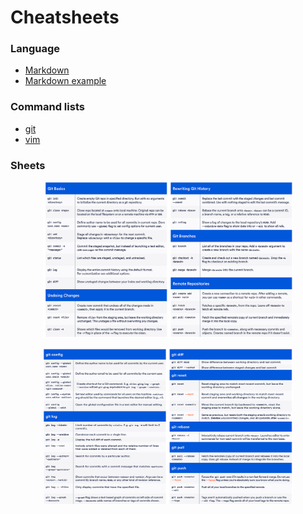 # Cheatsheets


### Language

- [Markdown](https://github.com/adam-p/markdown-here/wiki/Markdown-Cheatsheet)
- [Markdown example](./examples/markdown_samples.md.txt)

### Command lists

- [git](https://github.com/flyhigher139/Git-Cheat-Sheet/blob/master/README.md)
- [vim](https://github.com/hackjutsu/vim-cheatsheet)

### Sheets

<p align="center">
    <img alt="Git" src="./img/atlassian-git-cheatsheet_01.png" width="400" height="250">
</p>
<p align="center">
    <img alt="Git" src="./img/atlassian-git-cheatsheet_02.png" width="400" height="250">
</p>
